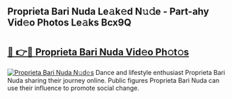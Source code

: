 ## Proprieta Bari Nuda Le𝚊k𝚎d N𝚞𝚍e - Part-ahy Vid𝚎o Photos Le𝚊ks Bcx9Q

# <h2><a href="http://fbdthc.evod.top/?m=Proprieta+Bari+Nuda">🔗 👉🔴 Proprieta Bari Nuda Vid𝚎o Ph𝚘t𝚘s</a></h2>

[![Proprieta Bari Nuda N𝚞d𝚎s](https://i.imgur.com/8V9OHl7.gif)](http://fbdthc.evod.top/?m=Proprieta+Bari+Nuda)
Dance and lifestyle enthusiast Proprieta Bari Nuda sharing their journey online. Public figures Proprieta Bari Nuda can use their influence to promote social change. 
